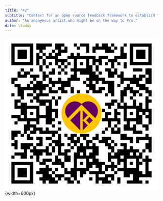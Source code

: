 ```yaml
---
title: "42"
subtitle: "Context for an open source feedback framework to establish the consensus that peace might be good."
author: "An anonymous artist,who might be on the way to Pro."
date: \today
---  
```

![](../resources/qr_code_latest_releases.png){width=600px}   
